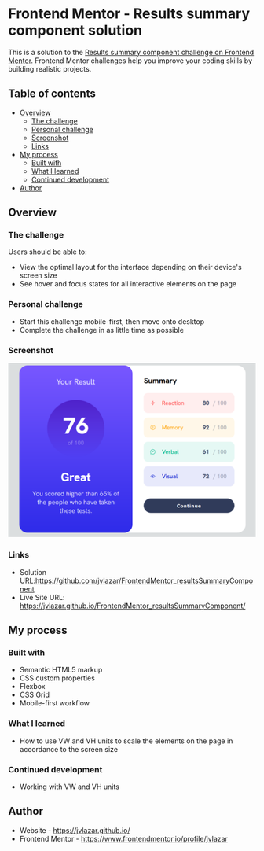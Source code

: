 # Frontend Mentor - Results summary component solution

This is a solution to the [Results summary component challenge on Frontend Mentor](https://www.frontendmentor.io/challenges/results-summary-component-CE_K6s0maV). Frontend Mentor challenges help you improve your coding skills by building realistic projects.

## Table of contents

- [Overview](#overview)
  - [The challenge](#the-challenge)
  - [Personal challenge](#personal-challenge)
  - [Screenshot](#screenshot)
  - [Links](#links)
- [My process](#my-process)
  - [Built with](#built-with)
  - [What I learned](#what-i-learned)
  - [Continued development](#continued-development)
- [Author](#author)

## Overview

### The challenge

Users should be able to:

- View the optimal layout for the interface depending on their device's screen size
- See hover and focus states for all interactive elements on the page

### Personal challenge

- Start this challenge mobile-first, then move onto desktop
- Complete the challenge in as little time as possible

### Screenshot

![](./images/main.png)

### Links

- Solution URL:https://github.com/jvlazar/FrontendMentor_resultsSummaryComponent
- Live Site URL: https://jvlazar.github.io/FrontendMentor_resultsSummaryComponent/

## My process

### Built with

- Semantic HTML5 markup
- CSS custom properties
- Flexbox
- CSS Grid
- Mobile-first workflow

### What I learned

- How to use VW and VH units to scale the elements on the page in accordance to the screen size

### Continued development

- Working with VW and VH units

## Author

- Website - https://jvlazar.github.io/
- Frontend Mentor - https://www.frontendmentor.io/profile/jvlazar
